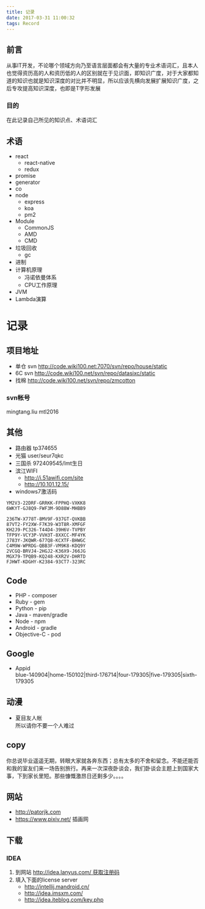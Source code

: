 ```yaml
---
title: 记录
date: 2017-03-31 11:00:32
tags: Record
---
```


## 前言
从事IT开发，不论哪个领域方向乃至语言层面都会有大量的专业术语词汇，且本人也觉得资历高的人和资历低的人的区别就在于见识面，即知识广度，对于大家都知道的知识也就是知识深度的对比并不明显，所以应该先横向发展扩展知识广度，之后专攻提高知识深度，也即是T字形发展

### 目的
在此记录自己所见的知识点、术语词汇

## 术语
- react
    + react-native
    + redux
- promise
- generator
- co
- node
    + express
    + koa
    + pm2
- Module
    + CommonJS
    + AMD
    + CMD
- 垃圾回收
    + gc
- 进制
- 计算机原理
    - 冯诺依曼体系
    - CPU工作原理
- JVM
- Lambda演算


# 记录

## 项目地址
- 单仓 svn http://code.wiki100.net:7070/svn/repo/house/static
- 6C svn http://code.wiki100.net/svn/repo/datasixc/static
- 找棉 http://code.wiki100.net/svn/repo/zmcotton

### svn帐号
mingtang.liu mtl2016


## 其他
- 路由器 tp374655
- 光猫 user/seur7qkc
- 三国杀 972409545/lmt生日
- 滨江WIFI
    + http://i.51awifi.com/site
    + http://10.101.12.15/
- windows7激活码
```
YM2V3-22DRF-GRRKK-FPPHQ-VXKK8
6WKYT-GJ8Q9-FWF3M-9D88W-MHBB9

236TW-X778T-8MV9F-937GT-QVKBB
87VT2-FY2XW-F7K39-W3T8R-XMFGF
KH2J9-PC326-T44D4-39H6V-TVPBY
TFP9Y-VCY3P-VVH3T-8XXCC-MF4YK
J783Y-JKQWR-677Q8-KCXTF-BHWGC
C4M9W-WPRDG-QBB3F-VM9K8-KDQ9Y
2VCGQ-BRVJ4-2HGJ2-K36X9-J66JG
MGX79-TPQB9-KQ248-KXR2V-DHRTD
FJHWT-KDGHY-K2384-93CT7-323RC
```


## Code
- PHP - composer
- Ruby - gem
- Python - pip
- Java - maven/gradle
- Node - npm
- Android - gradle
- Objective-C - pod


## Google
- Appid  
    blue-140904|home-150102|third-176714|four-179305|five-179305|sixth-179305


## 动漫
- 夏目友人帐  
    所以请你不要一个人难过


## copy
你总说毕业遥遥无期，转眼大家就各奔东西；总有太多的不舍和留念。不能还能否和我的室友们来一场告别旅行。再来一次深夜卧谈会，我们卧谈会主题上到国家大事，下到家长里短。那些慷慨激昂日还剩多少。。。。


## 网站
- http://patorjk.com
- https://www.pixiv.net/ 插画网


## 下载

### IDEA
1. 到网站 http://idea.lanyus.com/ 获取注册码  
2. 填入下面的license server
    - http://intellij.mandroid.cn/
    - http://idea.imsxm.com/
    - http://idea.iteblog.com/key.php
